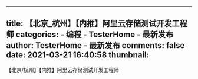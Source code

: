 
---
title: 【北京_杭州】【内推】阿里云存储测试开发工程师
categories: 
    - 编程
    - TesterHome - 最新发布
author: TesterHome - 最新发布
comments: false
date: 2021-03-21 16:40:58
thumbnail: 
---

<div>   
【北京/杭州】【内推】阿里云存储测试开发工程师  
</div>
            